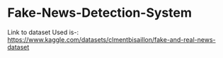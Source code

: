 ﻿# Fake-News-Detection-System

Link to dataset Used is-:
https://www.kaggle.com/datasets/clmentbisaillon/fake-and-real-news-dataset

